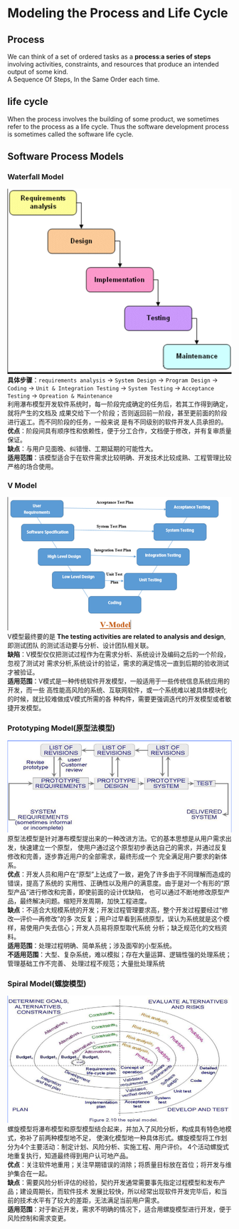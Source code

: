 # Modeling the Process and Life Cycle

## Process
  We can think of a set of ordered tasks as a **process**:**a series of steps**
involving activities, constraints, and resources that produce an intended output
of some kind.<br>
  A Sequence Of Steps, In the Same Order each time.

## life cycle
  When the process involves the building of some product, we sometimes refer to
the process as a life cycle. Thus the software development process is sometimes
called the software life cycle.

## Software Process Models
### Waterfall Model
![Waterfall Model](images/waterfall.PNG)
  **具体步骤**：`requirements analysis` -> `System Design` -> `Program Design` -> `Coding`
-> `Unit & Integration Testing` -> `System Testing` -> `Acceptance Testing` ->
`Opreation & Maintenance`<br>
  利用瀑布模型开发软件系统时，每一阶段完成确定的任务后，若其工作得到确定，就将产生的文档及
成果交给下一个阶段；否则返回前一阶段，甚至更前面的阶段进行返工。而不同阶段的任务，一般来说
是有不同级别的软件开发人员承担的。<br>
  **优点**：阶段间具有顺序性和依赖性，便于分工合作，文档便于修改，并有复审质量保证。<br>
  **缺点**：与用户见面晚、纠错慢、工期延期的可能性大。<br>
  **适用范围**：该模型适合于在软件需求比较明确、开发技术比较成熟、工程管理比较严格的场合使用。

### V Model
![V Model](images/V-Model.PNG)
  V模型最终要的是 **The testing activities are related to analysis and design**,即测试团队
的测试活动要与分析、设计团队相关联。<br>
  **缺陷**：V模型仅仅把测试过程作为在需求分析、系统设计及编码之后的一个阶段，忽视了测试对
需求分析,系统设计的验证，需求的满足情况一直到后期的验收测试才被验证。<br>
  **适用范围**：V模式是一种传统软件开发模型，一般适用于一些传统信息系统应用的开发，而一些
高性能高风险的系统、互联网软件，或一个系统难以被具体模块化的时候，就比较难做成V模式所需的各
种构件，需要更强调迭代的开发模型或者敏捷开发模型。

### Prototyping Model(原型法模型)
![Prototyping Model](images/Prototyping.PNG)
  原型法模型是针对瀑布模型提出来的一种改进方法。它的基本思想是从用户需求出发，快速建立一个原型，
使用户通过这个原型初步表达自己的需求，并通过反复修改和完善，逐步靠近用户的全部需求，最终形成一个
完全满足用户要求的新体系。<br>
  **优点**：开发人员和用户在“原型”上达成了一致，避免了许多由于不同理解而造成的错误，提高了系统的
实用性、正确性以及用户的满意度。由于是对一个有形的“原型产品”进行修改和完善，即使前面的设计优缺陷，
也可以通过不断地修改原型产品，最终解决问题。缩短开发周期，加快工程进度。<br>
  **缺点**：不适合大规模系统的开发；开发过程管理要求高，整个开发过程要经过“修改—评价—再修改”的多
次反复；用户过早看到系统原型，误认为系统就是这个模样，易使用户失去信心；开发人员易将原型取代系统
分析；缺乏规范化的文档资料。<br>
  **适用范围**：处理过程明确、简单系统；涉及面窄的小型系统。<br>
  **不适用范围**：大型、复杂系统，难以模拟；存在大量运算、逻辑性强的处理系统；管理基础工作不完善、
处理过程不规范；大量批处理系统

### Spiral Model(螺旋模型)
![Spiral Model](images/Spiral.PNG)
  螺旋模型将瀑布模型和原型模型结合起来，并加入了风险分析，构成具有特色地模式，弥补了前两种模型地不足，
使演化模型地一种具体形式。螺旋模型将工作划分为4个主要活动：制定计划、风险分析、实施工程、用户评价。
4个活动螺旋式地重复执行，知道最终得到用户认可地产品。<br>
  **优点**：关注软件地重用；关注早期错误的消除；将质量目标放在首位；将开发与维护集合在一起。<br>
  **缺点**：需要风险分析评估的经验，契约开发通常需要事先指定过程模型和发布产品；建设周期长，而软件技术
发展比较快，所以经常出现软件开发完毕后，和当前的技术水平有了较大的差距，无法满足当前用户需求。<br>
  **适用范围**：对于新近开发，需求不明确的情况下，适合用螺旋模型进行开发，便于风险控制和需求变更。

